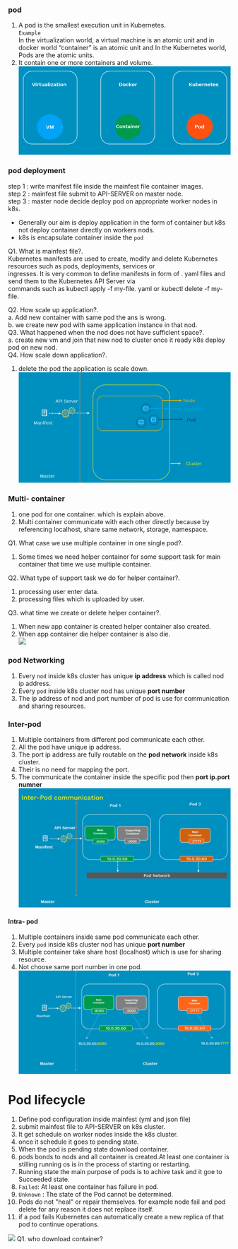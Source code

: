 ### pod 
1. A pod is the smallest execution unit in Kubernetes.  
`Example `   
In the virtualization world, a virtual machine is an atomic unit and in docker world “container” is an atomic unit and In the Kubernetes world, Pods are the atomic units.     
2. It contain one or more containers and volume.   
![](https://github.com/MaazMS/Kubernetes/blob/k8s/components_doc/images/small_unit_pod.png?raw=true)    
   
### pod deployment  
step 1 : write manifest file inside the mainfest file container images.  
step 2 : mainfest file submit to API-SERVER on master node.   
step 3 : master node decide deploy pod on appropriate worker nodes in k8s.   

 
* Generally our aim is deploy application in the form of container but k8s not deploy container directly on workers nods.    
* k8s is encapsulate container inside the `pod`  

Q1. What is mainfest file?.   
Kubernetes manifests are used to create, modify and delete Kubernetes resources such as pods, deployments, services or   
ingresses. It is very common to define manifests in form of . yaml files and send them to the Kubernetes API Server via   
commands such as kubectl apply -f my-file. yaml or kubectl delete -f my-file.

Q2. How scale up application?.  
a. Add new container with same pod the ans is wrong.  
b. we create new pod with same application instance in that nod.  
Q3. What happened when the nod does not have sufficient space?.  
a. create new vm and join that new nod to cluster once it ready k8s deploy pod on new nod.   
Q4. How scale down application?.  
1. delete the pod the application is scale down.      
![](https://github.com/MaazMS/Kubernetes/blob/k8s/components_doc/images/pod%20deployment%20.png?raw=true)    

  

### Multi- container  
1. one pod for one container. which is explain above.  
2. Multi container communicate with each other directly because by referencing localhost, share same network, storage, namespace.  
 
Q1. What case we use multiple container in one single pod?.   
1. Some times we need helper container for some support task for main container that time we use multiple container.  

Q2. What type of support task we do for helper container?.   
1. processing user enter data.  
2. processing files which is uploaded by user.  

Q3. what time we create or delete helper container?.   
1. When new app container is created helper container also created.  
2. When app container die helper container is also die.  
![](https://matthewpalmer.net/kubernetes-app-developer/articles/networking-overview.png)     


### pod Networking  
1. Every `nod` inside k8s cluster has unique **ip address** which is called nod ip address.  
2. Every `pod` inside k8s cluster nod has unique **port number**       
3. The ip address of nod and port number of pod is use for communication and sharing resources.     
### Inter-pod  
1. Multiple containers from different pod communicate each other.   
2. All the pod have unique ip address.    
3. The port ip address are fully routable on the **pod network** inside k8s cluster.  
4. Their is no need for mapping the port.
5. The communicate the container inside the specific pod then **port ip.port numner**  
![](https://github.com/MaazMS/Kubernetes/blob/k8s/components_doc/images/Inter%20pod%20communication.png?raw=true)    
#### Intra- pod  
1. Multiple containers inside same pod communicate each other.    
2. Every `pod` inside k8s cluster nod has unique **port number**    
3. Multiple container take share host (localhost) which is use for sharing resource.  
4. Not choose same port number in one pod.   
 ![](https://github.com/MaazMS/Kubernetes/blob/k8s/components_doc/images/Intra-%20pod%20communication.png?raw=true)    

   

# Pod lifecycle    
1. Define pod configuration inside mainfest (yml and json file)  
2. submit mainfest file to API-SERVER on k8s cluster.   
3. It get schedule on worker nodes inside the k8s cluster.  
4. once it schedule it goes to pending state.  
5. When the pod is pending state download container.    
6. pods bonds to nods and all container is created.At least one container is stilling running os is  in the process of starting or restarting.  
7. Running state the main purpose of pods is to achive task and it goe to Succeeded state.  
8. `Failed`: At least one container has failure in pod.  
9. `Unknown` : The state of the Pod cannot be determined.   
10. Pods do not "heal" or repair themselves. for example node fail and pod delete for any reason it does not replace itself.     
11. if a pod fails Kubernetes can automatically create a new replica of that pod to continue operations.  

![](https://drek4537l1klr.cloudfront.net/luksa3/v-4/Figures/6.1.png)
Q1. who download container?   
